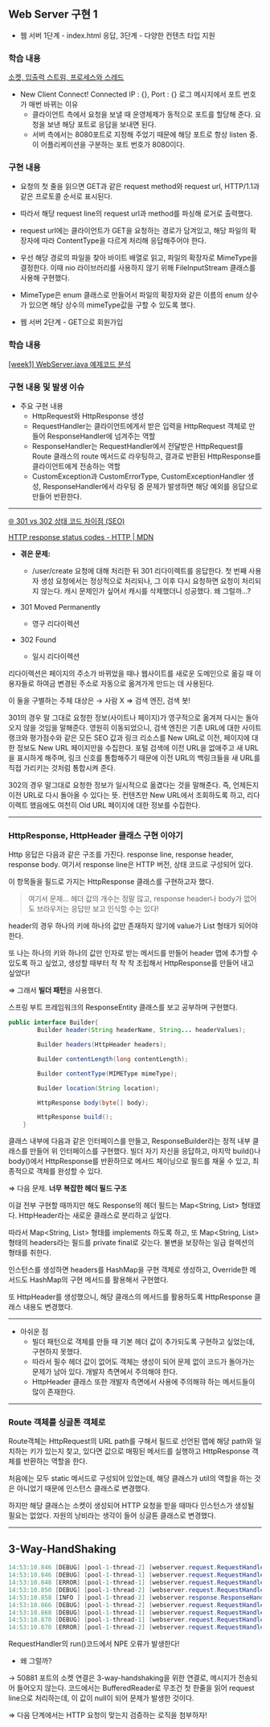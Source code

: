 ## Web Server 구현 1
- 웹 서버 1단계 - index.html 응답, 3단계 - 다양한 컨텐츠 타입 지원

### 학습 내용
[소켓, 입출력 스트림, 프로세스와 스레드](https://github.com/sharpie1330/be-was-neon/wiki/%EC%86%8C%EC%BC%93,-%EC%9E%85%EC%B6%9C%EB%A0%A5-%EC%8A%A4%ED%8A%B8%EB%A6%BC,-%ED%94%84%EB%A1%9C%EC%84%B8%EC%8A%A4%EC%99%80-%EC%8A%A4%EB%A0%88%EB%93%9C)
- New Client Connect! Connected IP : {}, Port : {} 로그 메시지에서 포트 번호가 매번 바뀌는 이유
    - 클라이언트 측에서 요청을 보낼 때 운영체제가 동적으로 포트를 할당해 준다. 요청을 보낸 해당 포트로 응답을 보내면 된다.
    - 서버 측에서는 8080포트로 지정해 주었기 때문에 해당 포트로 항상 listen 중. 이 어플리케이션을 구분하는 포트 번호가 8080이다.

### 구현 내용
- 요청의 첫 줄을 읽으면 GET과 같은 request method와 request url, HTTP/1.1과 같은 프로토콜 순서로 표시된다.
- 따라서 해당 request line의 request url과 method를 파싱해 로거로 출력했다.
- request url에는 클라이언트가 GET을 요청하는 경로가 담겨있고, 해당 파일의 확장자에 따라 ContentType을 다르게 처리해 응답해주어야 한다.
- 우선 해당 경로의 파일을 찾아 바이트 배열로 읽고, 파일의 확장자로 MimeType을 결정한다. 이때 nio 라이브러리를 사용하지 않기 위해 FileInputStream 클래스를 사용해 구현했다.
- MimeType은 enum 클래스로 만들어서 파일의 확장자와 같은 이름의 enum 상수가 있으면 해당 상수의 mimeType값을 구할 수 있도록 했다.

- 웹 서버 2단계 - GET으로 회원가입
### 학습 내용
[[week1] WebServer.java 예제코드 분석](https://github.com/sharpie1330/be-was-neon/wiki/%5Bweek1%5D-WebServer.java-%EC%98%88%EC%A0%9C%EC%BD%94%EB%93%9C-%EB%B6%84%EC%84%9D)

### 구현 내용 및 발생 이슈

- 주요 구현 내용
  - HttpRequest와 HttpResponse 생성
  - RequestHandler는 클라이언트에게서 받은 입력을 HttpRequest 객체로 만들어 ResponseHandler에 넘겨주는 역할
  - ResponseHandler는 RequestHandler에서 전달받은 HttpRequest를 Route 클래스의 route 메서드로 라우팅하고, 결과로 반환된 HttpResponse를 클라이언트에게 전송하는 역할
  - CustomException과 CustomErrorType, CustomExceptionHandler 생성, ResponseHandler에서 라우팅 중 문제가 발생하면 해당 예외를 응답으로 만들어 반환한다.

---
[🌐 301 vs 302 상태 코드 차이점 (SEO)](https://inpa.tistory.com/entry/HTTP-🌐-301-vs-302-상태-코드-차이점-💯-완벽-정리)

[HTTP response status codes - HTTP | MDN](https://developer.mozilla.org/en-US/docs/Web/HTTP/Status#information_responses)

- **겪은 문제:**
    - /user/create 요청에 대해 처리한 뒤 301 리다이렉트를 응답한다. 첫 번째 사용자 생성 요청에서는 정상적으로 처리되나, 그 이후 다시 요청하면 요청이 처리되지 않는다. 캐시 문제인가 싶어서 캐시를 삭제했더니 성공했다. 왜 그럴까…?


- 301 Moved Permanently
    - 영구 리다이렉션
- 302 Found
    - 일시 리다이렉션

리다이렉션은 페이지의 주소가 바뀌었을 때나 웹사이트를 새로운 도메인으로 옮길 때 이용자들로 하여금 변경된 주소로 자동으로 옮겨가게 만드는 데 사용된다.

이 둘을 구별하는 주체 대상은 → 사람 X ⇒ 검색 엔진, 검색 봇!

301의 경우 말 그대로 요청한 정보(사이트나 페이지)가 영구적으로 옮겨져 다시는 돌아오지 않을 것임을 말해준다.
영원히 이동되었으니, 검색 엔진은 기존 URL에 대한 사이트 랭크와 평가점수와 같은 모든 SEO 값과 링크 리소스를 New URL로 이전, 페이지에 대한 정보도 New URL 페이지만을 수집한다.
포털 검색에 이전 URL을 없애주고 새 URL을 표시하게 해주며, 링크 신호를 통합해주기 때문에 이전 URL의 백링크들을 새 URL를 직접 가리키는 것처럼 통합시켜 준다.

302의 경우 말그대로 요청한 정보가 일시적으로 옮겼다는 것을 말해준다. 즉, 언제든지 이전 URL로 다시 돌아올 수 있다는 뜻. 컨텐츠만 New URL에서 조회하도록 하고, 리다이렉트 했음에도 여천히 Old URL 페이지에 대한 정보를 수집한다.

---

### HttpResponse, HttpHeader 클래스 구현 이야기

Http 응답은 다음과 같은 구조를 가진다. response line, response header, response body. 여기서 response line은 HTTP 버전, 상태 코드로 구성되어 있다.

이 항목들을 필드로 가지는 HttpResponse 클래스를 구현하고자 했다.

> 여기서 문제… 헤더 값의 개수는 정말 많고, response header나 body가 없어도 브라우저는 응답만 보고 인식할 수는 있다!

header의 경우 하나의 키에 하나의 값만 존재하지 않기에 value가 List<String> 형태가 되어야 한다.

또 나는 하나의 키와 하나의 값만 인자로 받는 메서드를 만들어 header 맵에 추가할 수 있도록 하고 싶었고, 생성할 때부터 착 착 착 조립해서 HttpResponse를 만들어 내고 싶었다!

⇒ 그래서 **빌더 패턴**을 사용했다.

스프링 부트 프레임워크의 ResponseEntity 클래스를 보고 공부하며 구현했다.

```java
public interface Builder{
        Builder header(String headerName, String... headerValues);

        Builder headers(HttpHeader headers);

        Builder contentLength(long contentLength);

        Builder contentType(MIMEType mimeType);

        Builder location(String location);

        HttpResponse body(byte[] body);

        HttpResponse build();
    }
```

클래스 내부에 다음과 같은 인터페이스를 만들고, ResponseBuilder라는 정적 내부 클래스를 만들어 위 인터페이스를 구현했다.
빌더 자기 자신을 응답하고, 마지막 build()나 body()에서 HttpResponse를 반환하므로 메서드 체이닝으로 필드를 채울 수 있고, 최종적으로 객체를 완성할 수 있다.


⇒ 다음 문제. **너무 복잡한 헤더 필드 구조**

이걸 전부 구현할 때까지만 해도 Response의 헤더 필드는 Map<String, List<String>> 형태였다.
HttpHeader라는 새로운 클래스로 분리하고 싶었다.

따라서 Map<String, List<String>> 형태를 implements 하도록 하고, 또 Map<String, List<String>> 형태의 headers라는 필드를 private final로 갖는다. 불변을 보장하는 일급 컬렉션의 형태를 취한다.

인스턴스를 생성하면 headers를 HashMap을 구현 객체로 생성하고, Override한 메서드도 HashMap의 구현 메서드를 활용해서 구현했다.

또 HttpHeader를 생성했으니, 해당 클래스의 메서드를 활용하도록 HttpResponse 클래스 내용도 변경했다.

---
- 아쉬운 점
    - 빌더 패턴으로 객체를 만들 때 기본 헤더 값이 추가되도록 구현하고 싶었는데, 구현하지 못했다.
    - 따라서 필수 헤더 값이 없어도 객체는 생성이 되어 문제 없이 코드가 돌아가는 문제가 남아 있다. 개발자 측면에서 주의해야 한다.
    - HttpHeader 클래스 또한 개발자 측면에서 사용에 주의해햐 하는 메서드들이 많이 존재한다.
---
### Route 객체를 싱글톤 객체로

Route객체는 HttpRequest의 URL path를 구해서 필드로 선언된 맵에 해당 path와 일치하는 키가 있는지 찾고, 있다면 값으로 매핑된 메서드를 실행하고 HttpResponse 객체를 반환하는 역할을 한다.

처음에는 모두 static 메서드로 구성되어 있었는데, 해당 클래스가 util의 역할을 하는 것은 아니었기 때문에 인스턴스 클래스로 변경했다.

하지만 해당 클래스는 소켓이 생성되어 HTTP 요청을 받을 때마다 인스턴스가 생성될 필요는 없었다. 자원의 낭비라는 생각이 들어 싱글톤 클래스로 변경했다.

---

## 3-Way-HandShaking

```java
14:53:10.846 [DEBUG] [pool-1-thread-2] [webserver.request.RequestHandler] - New Client Connect! Connected IP : /0:0:0:0:0:0:0:1, Port : 50881
14:53:10.846 [DEBUG] [pool-1-thread-1] [webserver.request.RequestHandler] - New Client Connect! Connected IP : /0:0:0:0:0:0:0:1, Port : 50880
14:53:10.848 [ERROR] [pool-1-thread-1] [webserver.request.RequestHandler] - Cannot invoke "String.isEmpty()" because the return value of "java.io.BufferedReader.readLine()" is null
14:53:10.850 [DEBUG] [pool-1-thread-2] [webserver.request.RequestHandler] - request method : POST, request url : /user/create?userId=hello&email=hello%40gmail.com&nickname=hello&password=1234
14:53:10.858 [INFO ] [pool-1-thread-2] [webserver.response.ResponseHandler] - user created successfully! - userId : hello
14:53:10.866 [DEBUG] [pool-1-thread-2] [webserver.request.RequestHandler] - New Client Connect! Connected IP : /0:0:0:0:0:0:0:1, Port : 50882
14:53:10.868 [DEBUG] [pool-1-thread-1] [webserver.request.RequestHandler] - New Client Connect! Connected IP : /0:0:0:0:0:0:0:1, Port : 50883
14:53:10.870 [DEBUG] [pool-1-thread-1] [webserver.request.RequestHandler] - request method : GET, request url : /registration/welcome.html
14:53:10.870 [ERROR] [pool-1-thread-2] [webserver.request.RequestHandler] - Cannot invoke "String.isEmpty()" because the return value of "java.io.BufferedReader.readLine()" is null
```

RequestHandler의 run()코드에서 NPE 오류가 발생한다!

- 왜 그럴까?

→ 50881 포트의 소켓 연결은 3-way-handshaking을 위한 연결로, 메시지가 전송되어 들어오지 않는다. 코드에서는 BufferedReader로 무조건 첫 한줄을 읽어 request line으로 처리하는데, 이 값이 null이 되어 문제가 발생한 것이다.

⇒ 다음 단계에서는 HTTP 요청이 맞는지 검증하는 로직을 첨부하자!
